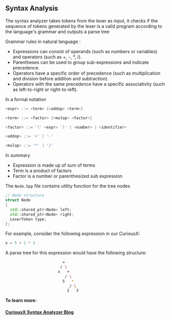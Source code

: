 ## Syntax Analysis

The syntax analyzer takes tokens from the lexer as input, it checks if the sequence of tokens generated by the lexer is a valid program according to the language's grammar and outputs a parse tree 

Grammar rules in natural language :

-   Expressions can consist of operands (such as numbers or variables) and operators (such as +, -, *, /).
-   Parentheses can be used to group sub-expressions and indicate precedence.
-   Operators have a specific order of precedence (such as multiplication and division before addition and subtraction).
-   Operators with the same precedence have a specific associativity (such as left-to-right or right-to-left).

In a formal notation

```c++
<expr> ::= <term> {<addop> <term>}

<term> ::= <factor> {<mulop> <factor>}

<factor> ::= '(' <expr> ')' | <number> | <identifier>

<addop> ::= '+' | '-'

<mulop> ::= '*' | '/'
```

In summary 

-   Expression is made up of sum of terms
-   Term is a product of factors
-   Factor is a number or parenthesized sub expression

The `Node.hpp` file contains utility function for the tree nodes

```c++
// Node structure
struct Node
{
  std::shared_ptr<Node> left;
  std::shared_ptr<Node> right;
  LexerToken type;
};
```
For example, consider the following expression in our CuriousX:

```c
x = 5 + 2 * 3
```

A parse tree for this expression would have the following structure:
```sh
                         =
                        / \
                       x   +
                          / \
                         5   *
                            / \
                           2   3

```

__To learn more:__
#### [CuriousX Syntax Analyzer Blog](https://jenniferchukwu.com/posts/syntaxanalysis)